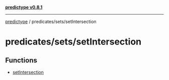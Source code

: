 [**predictype v0.8.1**](../../../README.md)

***

[predictype](../../../modules.md) / predicates/sets/setIntersection

# predicates/sets/setIntersection

## Functions

- [setIntersection](functions/setIntersection.md)
